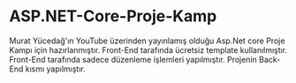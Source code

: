 # ASP.NET-Core-Proje-Kamp
Murat Yücedağ'ın YouTube üzerinden yayınlamış olduğu Asp.Net core Proje Kampı için hazırlanmıştır.
Front-End tarafında ücretsiz template kullanılmıştır.
Front-End tarafında sadece düzenleme işlemleri yapılmıştır.
Projenin Back-End kısmı yapılmıştır.
